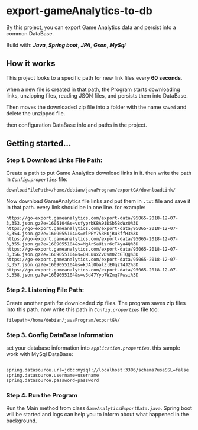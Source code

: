 # export-gameAnalytics-to-db
By this project, you can export Game Analytics data and persist into a common DataBase.

Build with:
**_Java_**, **_Spring boot_**, **_JPA_**, **_Gson_**, **_MySql_**

## How it works
This project looks to a specific path for new link files every **60 seconds**. 

when a new file is created in that path, the Program starts downloading links, unzipping files, reading JSON files, and persists them into DataBase.

Then moves the downloaded zip file into a folder with the name `saved` and delete the unzipped file.

then configuration DataBase info and paths in the project.

## Getting started...
### Step 1. Download Links File Path:

Create a path to put Game Analytics download links in it. then write the path in _`Config.properties`_ file:

```
downloadFilePath=/home/debian/javaProgram/exportGA/downloadLink/
```

Now download GameAnalytics file links and put them in `.txt` file and save it in that path. every link should be in one line. for example:

```
https://go-export.gameanalytics.com/export-data/95065-2018-12-07-3,353.json.gz?e=1605104&s=vsfyprbKBA9iDSb5BoWzQ%3D
https://go-export.gameanalytics.com/export-data/95065-2018-12-07-3,354.json.gz?e=1609055104&s=rlPEY753RUjRukffH3%3D
https://go-export.gameanalytics.com/export-data/95065-2018-12-07-3,355.json.gz?e=1609055104&s=MgArSaUisr6cT4ya4Q%3D
https://go-export.gameanalytics.com/export-data/95065-2018-12-07-3,356.json.gz?e=1609055104&s=QHLuuxZvDvm0ZcGTQg%3D
https://go-export.gameanalytics.com/export-data/95065-2018-12-07-3,357.json.gz?e=1609055104&s=kJAlObalZlE0gzT4J2%3D
https://go-export.gameanalytics.com/export-data/95065-2018-12-07-3,358.json.gz?e=1609055104&s=v3d47Yyo7WZmq7Fwsi%3D
```

### Step 2. Listening File Path:

Create another path for downloaded zip files. The program saves zip files into this path. now write this path in _`Config.properties`_ file too:

```
filepath=/home/debian/javaProgram/exportGA/
```

### Step 3. Config DataBase Information

set your database information into _`application.properties`_. this sample work with MySql DataBase:
```

spring.datasource.url=jdbc:mysql://localhost:3306/schema?useSSL=false
spring.datasource.username=username
spring.datasource.password=password
```

### Step 4. Run the Program

Run the Main method from class _`GameAnalyticsExportData.java`_. Spring boot will be started and logs can help you to inform
about what happened in the background.